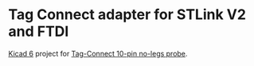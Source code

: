 # Tag Connect adapter for STLink V2 and FTDI

[Kicad 6](https://www.kicad.org/) project for [Tag-Connect 10-pin no-legs probe](https://www.tag-connect.com/product/tc2050-idc-nl-10-pin-no-legs-cable-with-ribbon-connector).

